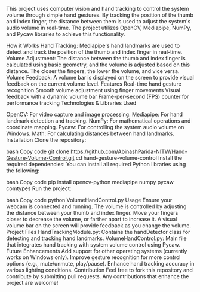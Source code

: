 This project uses computer vision and hand tracking to control the system volume through simple hand gestures.
By tracking the position of the thumb and index finger, the distance between them is used to adjust the system's audio volume in real-time. 
The project utilizes OpenCV, Mediapipe, NumPy, and Pycaw libraries to achieve this functionality.

How it Works
Hand Tracking: Mediapipe's hand landmarks are used to detect and track the position of the thumb and index finger in real-time.
Volume Adjustment: The distance between the thumb and index finger is calculated using basic geometry, and the volume is adjusted based on this distance. The closer the fingers, the lower the volume, and vice versa.
Volume Feedback: A volume bar is displayed on the screen to provide visual feedback on the current volume level.
Features
Real-time hand gesture recognition
Smooth volume adjustment using finger movements
Visual feedback with a dynamic volume bar
Frame-per-second (FPS) counter for performance tracking
Technologies & Libraries Used

OpenCV: For video capture and image processing.
Mediapipe: For hand landmark detection and tracking.
NumPy: For mathematical operations and coordinate mapping.
Pycaw: For controlling the system audio volume on Windows.
Math: For calculating distances between hand landmarks.
Installation
Clone the repository:

bash
Copy code
git clone https://github.com/AbinashParida-NITW/Hand-Gesture-Volume-Control.git
cd hand-gesture-volume-control
Install the required dependencies: You can install all required Python libraries using the following:

bash
Copy code
pip install opencv-python mediapipe numpy pycaw comtypes
Run the project:

bash
Copy code
python VolumeHandControl.py
Usage
Ensure your webcam is connected and running.
The volume is controlled by adjusting the distance between your thumb and index finger.
Move your fingers closer to decrease the volume, or farther apart to increase it.
A visual volume bar on the screen will provide feedback as you change the volume.
Project Files
HandTrackingModule.py: Contains the handDetector class for detecting and tracking hand landmarks.
VolumeHandControl.py: Main file that integrates hand tracking with system volume control using Pycaw.
Future Enhancements
Add support for other operating systems (currently works on Windows only).
Improve gesture recognition for more control options (e.g., mute/unmute, play/pause).
Enhance hand tracking accuracy in various lighting conditions.
Contribution
Feel free to fork this repository and contribute by submitting pull requests. Any contributions that enhance the project are welcome!
